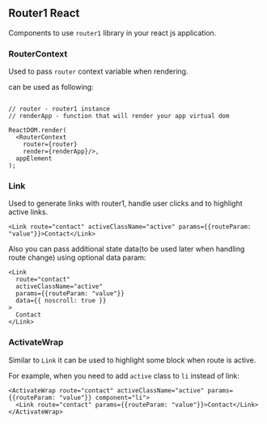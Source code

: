## Router1 React

Components to use `router1` library in your react js application.
 
### RouterContext

Used to pass `router` context variable when rendering.

can be used as following: 

```JSX

// router - router1 instance
// renderApp - function that will render your app virtual dom
 
ReactDOM.render(
  <RouterContext
    router={router}
    render={renderApp}/>,
  appElement
);
```

### Link
 
Used to generate links with router1, handle user clicks and to highlight active links.

```JSX
<Link route="contact" activeClassName="active" params={{routeParam: "value"}}>Contact</Link>
```
Also you can pass additional state data(to be used later when handling route change) using optional data param:
 

```JSX
<Link
  route="contact"
  activeClassName="active"
  params={{routeParam: "value"}}
  data={{ noscroll: true }}
>
  Contact
</Link>
```
### ActivateWrap

Similar to `Link` it can be used to highlight some block when route is active.

For example, when you need to add `active` class to `li` instead of link:

```JSX
<ActivateWrap route="contact" activeClassName="active" params={{routeParam: "value"}} component="li">
  <Link route="contact" params={{routeParam: "value"}}>Contact</Link>
</ActivateWrap>
```

